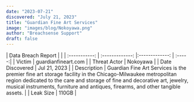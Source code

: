```yaml
---
date: "2023-07-21"
discovered: "July 21, 2023"
title: "Guardian Fine Art Services"
image: "images/blog/Nokoyawa.png"
author: "Breachsense Support"
draft: false
---
```


| Data Breach Report           |              | 
| :-----------: | :-------------:     |:-------------:    | :-----:|
| Victim      | guardianfineart.com      | 
| Threat Actor      | Nokoyawa      | 
| Date Discovered      | Jul 21, 2023      | 
| Description      | Guardian Fine Art Services is the premier fine art storage facility in the Chicago-Milwaukee metropolitan region dedicated to the care and storage of fine and decorative art, jewelry, musical instruments, furniture and antiques, firearms, and other tangible assets.      | 
| Leak Size      | 110GB      | 

